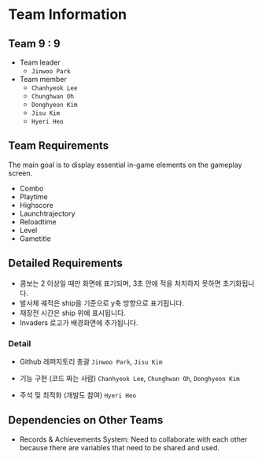 # Team Information

## Team 9 : 9

- Team leader
  - `Jinwoo Park`
- Team member
  - `Chanhyeok Lee`
  - `Chunghwan Oh`
  - `Donghyeon Kim`
  - `Jisu Kim`
  - `Hyeri Heo`

## Team Requirements
The main goal is to display essential in-game elements on the gameplay screen.

- Combo
- Playtime
- Highscore
- Launchtrajectory
- Reloadtime
- Level
- Gametitle

## Detailed Requirements
- 콤보는 2 이상일 때만 화면에 표기되며, 3초 안에 적을 처치하지 못하면 초기화됩니다.
- 발사체 궤적은 ship을 기준으로 y축 방향으로 표기됩니다.
- 재장전 시간은 ship 위에 표시됩니다.
- Invaders 로고가 배경화면에 추가됩니다.

### Detail
- Github 레퍼지토리 총괄
  `Jinwoo Park`, `Jisu Kim`

- 기능 구현 (코드 짜는 사람)
  `Chanhyeok Lee`, `Chunghwan Oh`, `Donghyeon Kim`

- 주석 및 최적화 (개발도 참여)
  `Hyeri Heo`

## Dependencies on Other Teams
- Records & Achievements System: Need to collaborate with each other because there are variables that need to be shared and used.